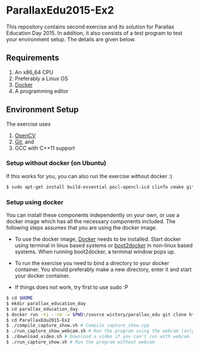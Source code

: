 
# ParallaxEdu2015-Ex2
This repository contains second exercise and its solution for Parallax Education Day 2015. In addition, it also consists of a test program to test your environment setup. The details are given below.

## Requirements

1. An x86_64 CPU
2. Preferably a Linux OS 
3. [Docker](https://docs.docker.com/installation/)
4. A programming editor

## Environment Setup

The exercise uses

1. [OpenCV](http://opencv.org)
2. [Git](http://git-scm.com/), and
3. GCC with C++11 support

### Setup without docker (on Ubuntu)

If this works for you, you can also run the exercise without docker :) 

```bash
$ sudo apt-get install build-essential pocl-opencl-icd clinfo cmake git opencl-headers ocl-icd-opencl-dev libopencv*-dev
```

### Setup using docker

You can install these components independently on your own, or use a docker image which has all the necessary components included. The following steps assumes that you are using the docker image.

* To use the docker image, [Docker](https://docs.docker.com/installation/) needs to be installed. Start docker using terminal in linux based systems or [boot2docker](http://boot2docker.io) in non-linux based systems. When running boot2docker, a terminal window pops up.

* To run the exercise you need to bind a directory to your docker container. You should preferably make a new directory, enter it and start your docker container.

* If things does not work, try first to use sudo :P

```bash
$ cd $HOME
$ mkdir parallax_education_day
$ cd parallax_education_day
$ docker run -ti --rm -v $PWD:/source wictory/parallax_edu git clone https://github.com/wictory/ParallaxEdu2015-Ex2.git
$ cd ParallaxEdu2015-Ex2
$ ./compile_capture_show.sh # Compile capture_show.cpp
$ ./run_capture_show_webcam.sh # Run the program using the webcam (only works on Linux)
$ ./download_video.sh # Download a video if you can't run with webcam
$ ./run_capture_show.sh # Run the program without webcam
```
